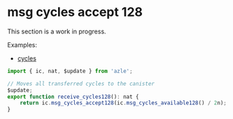 # msg cycles accept 128

This section is a work in progress.

Examples:

-   [cycles](https://github.com/demergent-labs/azle/tree/main/examples/cycles)

```typescript
import { ic, nat, $update } from 'azle';

// Moves all transferred cycles to the canister
$update;
export function receive_cycles128(): nat {
    return ic.msg_cycles_accept128(ic.msg_cycles_available128() / 2n);
}
```
